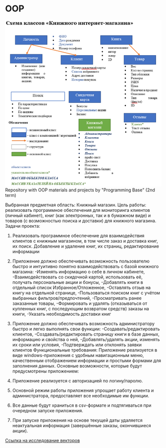 # OOP
![Project diagram](https://github.com/Mindally/OOP/blob/first-main-branch/source/Photo%20of%20project%20diagram.png)
Repository with OOP materials and projects by "Programming Base" (2nd term)

Выбранная предметная область: Книжный магазин.
Цель работы: реализовать программное обеспечения для мониторинга клиентов (личный кабинет), книг (как электронных, так и в бумажном виде) и товаров (с возможностью поиска и доставки) для книжного магазина.
Задачи проекта:
1.	Реализовать программное обеспечение для взаимодействия клиентов с книжным магазином, в том числе заказ и доставка книг, их поиск. Добавление и удаление книг, их страниц, редактирование информации
2.	Приложение должно обеспечивать возможность пользователю быстро и интуитивно понятно взаимодействовать с базой книжного магазина:
-Изменять информацию о себе в личном кабинете,
-Взаимодействовать со скидочной картой, использовать её, получать персональные акции и бонусы,
-Добавлять книги в отдельный список Избранное/Отложенное,
-Оставлять отзыв на книгу на отдельной странице,
-Пользоваться поиском книг с учётом выбранных фильтров/предпочтений,
-Просматривать ранее заказанные товары,
-Формировать и удалять (отказываться от купленных книг, с последующим возвратом средств) заказы на книги,
-Указать необходимость доставки книг
3.	Приложение должно обеспечивать возможность администратору быстро и легко выполнять свои функции:
-Создавать/редактировать клиентов,
-Создавать/редактировать страницу книги в базе данных, информацию и свойства о ней,
-Добавлять/удалять акции, изменять их сроки или условия,
-Подтверждать или отклонять заявки клиентов
Функциональные требования:
Приложение реализуется в виде windows-приложения с удобным навигационным меню, качественным отображением информации и простыми формами для заполнения данных.
Основные возможности, которые будут предусмотрены приложением:

1.	Приложение реализуется с авторизацией по логину/паролю.
2.	Основной режим работы приложения упрощает работу клиента и администратора, предоставляет все необходимые им функции.
3.	Все данные будут храниться в csv-формате и подтягиваться при очередном запуске приложения. 
4.	При запуске приложения на основе текущей даты удаляется неактуальная информация (завершённые заказы, окончившиеся акции).

[Ссылка на исследование векторов](https://github.com/Mindally/OOP/blob/first-main-branch/source/vector%20research.pdf)

